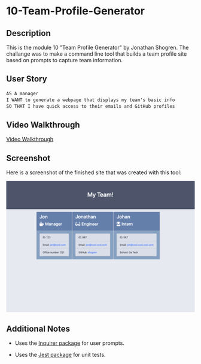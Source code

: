 # 10-Team-Profile-Generator

## Description

This is the module 10 "Team Profile Generator" by Jonathan Shogren. The challange was to make a command line tool that builds a team profile site based on prompts to capture team information.

## User Story

```md
AS A manager
I WANT to generate a webpage that displays my team's basic info
SO THAT I have quick access to their emails and GitHub profiles
```

## Video Walkthrough

[Video Walkthrough](https://watch.screencastify.com/v/XFnaJ598L1ve99X3nbV5)

## Screenshot

Here is a screenshot of the finished site that was created with this tool:

![Finished Site](./assets/finished_site_screenshot.png)

## Additional Notes

* Uses the [Inquirer package](https://www.npmjs.com/package/inquirer) for user prompts.

* Uses the [Jest package](https://www.npmjs.com/package/jest) for unit tests.
